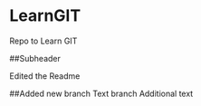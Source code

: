 # LearnGIT
Repo to Learn GIT

##Subheader

Edited the Readme

##Added new branch
Text branch
Additional text
